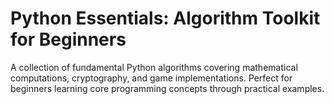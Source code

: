 # Python Essentials: Algorithm Toolkit for Beginners
 A collection of fundamental Python algorithms covering mathematical computations,  cryptography, and game implementations. Perfect for beginners learning core  programming concepts through practical examples.
